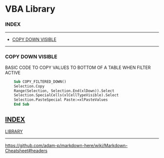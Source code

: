 
VBA Library
=====================

### INDEX
--------
 * [COPY DOWN VISIBLE](#COPY-DOWN-VISIBLE)


-------------------------

### COPY DOWN VISIBLE
BASIC CODE TO COPY VALUES TO BOTTOM OF A TABLE WHEN FILTER ACTIVE

```vb
    Sub COPY_FILTERED_DOWN()
    Selection.Copy
    Range(Selection, Selection.End(xlDown)).Select
    Selection.SpecialCells(xlCellTypeVisible).Select
    Selection.PasteSpecial Paste:=xlPasteValues
    End Sub
```

[INDEX](#FEATURES)
-------------------------
[LIBRARY](https://github.com/ScottypNZ/CODE-LIBRARY)

-------------------------

https://github.com/adam-p/markdown-here/wiki/Markdown-Cheatsheet#headers
